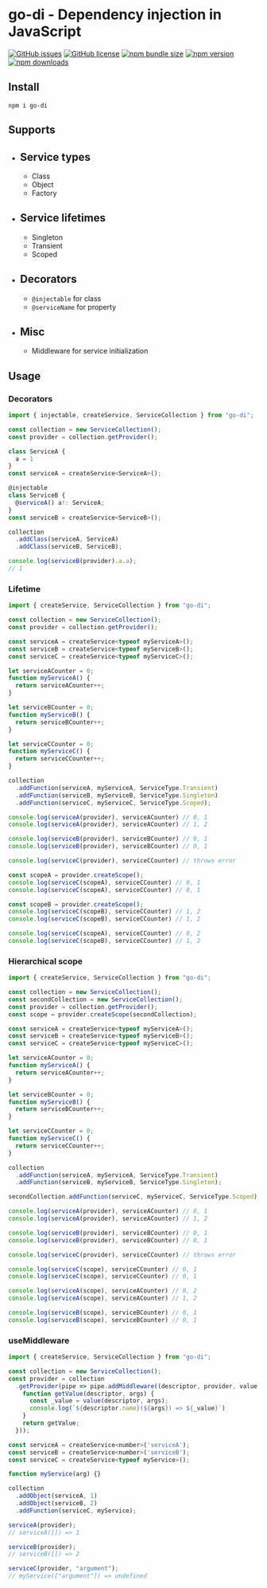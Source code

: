 # go-di - Dependency injection in JavaScript

[![GitHub issues](https://img.shields.io/github/issues/Wroud/go-di.svg)](https://github.com/Wroud/go-di/issues)
[![GitHub license](https://img.shields.io/github/license/Wroud/go-di.svg)](https://github.com/Wroud/go-di/blob/master/LICENSE)
[![npm bundle size](https://img.shields.io/bundlephobia/minzip/go-di)](https://bundlephobia.com/result?p=go-di)
[![npm version](https://img.shields.io/npm/v/go-di.svg)](https://www.npmjs.com/package/go-di)
[![npm downloads](https://img.shields.io/npm/dm/go-di.svg)](https://www.npmjs.com/package/go-di)

## Install

```
npm i go-di
```

## Supports

- ## Service types
  - Class
  - Object
  - Factory
- ## Service lifetimes
  - Singleton
  - Transient
  - Scoped
- ## Decorators
  - `@injectable` for class
  - `@serviceName` for property
- ## Misc
  - Middleware for service initialization

## Usage

### Decorators

```js
import { injectable, createService, ServiceCollection } from "go-di";

const collection = new ServiceCollection();
const provider = collection.getProvider();

class ServiceA {
  a = 1
}
const serviceA = createService<ServiceA>();

@injectable
class ServiceB {
  @serviceA() a!: ServiceA;
}
const serviceB = createService<ServiceB>();

collection
  .addClass(serviceA, ServiceA)
  .addClass(serviceB, ServiceB);

console.log(serviceB(provider).a.a);
// 1
```

### Lifetime

```js
import { createService, ServiceCollection } from "go-di";

const collection = new ServiceCollection();
const provider = collection.getProvider();

const serviceA = createService<typeof myServiceA>();
const serviceB = createService<typeof myServiceB>();
const serviceС = createService<typeof myServiceC>();

let serviceACounter = 0;
function myServiceA() {
  return serviceACounter++;
}

let serviceBCounter = 0;
function myServiceB() {
  return serviceBCounter++;
}

let serviceCCounter = 0;
function myServiceC() {
  return serviceCCounter++;
}

collection
  .addFunction(serviceA, myServiceA, ServiceType.Transient)
  .addFunction(serviceB, myServiceB, ServiceType.Singleton)
  .addFunction(serviceС, myServiceC, ServiceType.Scoped);

console.log(serviceA(provider), serviceACounter) // 0, 1
console.log(serviceA(provider), serviceACounter) // 1, 2

console.log(serviceB(provider), serviceBCounter) // 0, 1
console.log(serviceB(provider), serviceBCounter) // 0, 1

console.log(serviceC(provider), serviceCCounter) // throws error

const scopeA = provider.createScope();
console.log(serviceC(scopeA), serviceCCounter) // 0, 1
console.log(serviceC(scopeA), serviceCCounter) // 0, 1

const scopeB = provider.createScope();
console.log(serviceC(scopeB), serviceCCounter) // 1, 2
console.log(serviceC(scopeB), serviceCCounter) // 1, 2

console.log(serviceC(scopeA), serviceCCounter) // 0, 2
console.log(serviceC(scopeB), serviceCCounter) // 1, 2
```

### Hierarchical scope

```js
import { createService, ServiceCollection } from "go-di";

const collection = new ServiceCollection();
const secondCollection = new ServiceCollection();
const provider = collection.getProvider();
const scope = provider.createScope(secondCollection);

const serviceA = createService<typeof myServiceA>();
const serviceB = createService<typeof myServiceB>();
const serviceС = createService<typeof myServiceC>();

let serviceACounter = 0;
function myServiceA() {
  return serviceACounter++;
}

let serviceBCounter = 0;
function myServiceB() {
  return serviceBCounter++;
}

let serviceCCounter = 0;
function myServiceC() {
  return serviceCCounter++;
}

collection
  .addFunction(serviceA, myServiceA, ServiceType.Transient)
  .addFunction(serviceB, myServiceB, ServiceType.Singleton);

secondCollection.addFunction(serviceС, myServiceC, ServiceType.Scoped);

console.log(serviceA(provider), serviceACounter) // 0, 1
console.log(serviceA(provider), serviceACounter) // 1, 2

console.log(serviceB(provider), serviceBCounter) // 0, 1
console.log(serviceB(provider), serviceBCounter) // 0, 1

console.log(serviceC(provider), serviceCCounter) // throws error

console.log(serviceC(scope), serviceCCounter) // 0, 1
console.log(serviceC(scope), serviceCCounter) // 0, 1

console.log(serviceA(scope), serviceACounter) // 0, 2
console.log(serviceA(scope), serviceACounter) // 1, 2

console.log(serviceB(scope), serviceBCounter) // 0, 1
console.log(serviceB(scope), serviceBCounter) // 0, 1
```

### useMiddleware
```js
import { createService, ServiceCollection } from "go-di";

const collection = new ServiceCollection();
const provider = collection
  .getProvider(pipe => pipe.addMiddleware((descriptor, provider, value, args)=> {
    function getValue(descriptor, args) {
      const _value = value(descriptor, args);
      console.log(`${descriptor.name}(${args}) => ${_value}`)
    }
    return getValue;
  }));

const serviceA = createService<number>('serviceA');
const serviceB = createService<number>('serviceB');
const serviceС = createService<typeof myService>();

function myService(arg) {}

collection
  .addObject(serviceA, 1)
  .addObject(serviceB, 2)
  .addFunction(serviceС, myService);

serviceA(provider);
// serviceA([]) => 1

serviceB(provider);
// serviceB([]) => 2

serviceC(provider, "argument");
// myService(["argument"]) => undefined
```
